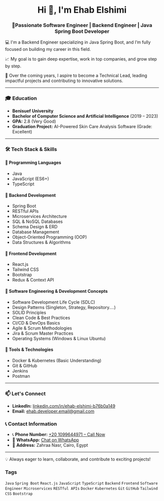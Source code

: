 <h1 align="center">Hi 👋, I'm Ehab Elshimi</h1>
<h3 align="center">🚀Passionate Software Engineer | Backend Engineer | Java Spring Boot Developer</h3>

💻 I'm a Backend Engineer specializing in Java Spring Boot, and I’m fully focused on building my career in this field.

📈 My goal is to gain deep expertise, work in top companies, and grow step by step.

🎯 Over the coming years, I aspire to become a Technical Lead, leading impactful projects and contributing to innovative solutions.

---

### 🎓 Education
- **Benisuef University**
- **Bachelor of Computer Science and Artificial Intelligence** (2019 – 2023)
- **GPA:** 2.8 (Very Good)
- **Graduation Project:** AI-Powered Skin Care Analysis Software (Grade: Excellent)

---

### 🛠 Tech Stack & Skills

#### 🔹 Programming Languages
- Java
- JavaScript (ES6+)
- TypeScript

#### 🔹 Backend Development
- Spring Boot
- RESTful APIs
- Microservices Architecture
- SQL & NoSQL Databases
- Schema Design & ERD
- Database Management
- Object-Oriented Programming (OOP)
- Data Structures & Algorithms

#### 🔹 Frontend Development
- React.js
- Tailwind CSS
- Bootstrap
- Redux & Context API

#### 🔹 Software Engineering & Development Concepts
- Software Development Life Cycle (SDLC)
- Design Patterns (Singleton, Strategy, Repository....)
- SOLID Principles
- Clean Code & Best Practices
- CI/CD & DevOps Basics
- Agile & Scrum Methodologies
- Jira & Scrum Master Practices
- Operating Systems (Windows & Linux Ubuntu)

#### 🔹 Tools & Technologies
- Docker & Kubernetes (Basic Understanding)
- Git & GitHub
- Jenkins
- Postman

---

### 📫 Let's Connect  
- **LinkedIn:** [linkedin.com/in/ehab-elshimi-b76b0a149](https://www.linkedin.com/in/ehab-elshimi-b76b0a149/)  
- **Email:** ehab.developer.email@gmail.com  

### 📞 Contact Information  
- 📞 **Phone Number:** [+20 1099644971 – Call Now](tel:+201099644971)  
- 💬 **WhatsApp:** [Chat on WhatsApp](https://wa.me/201099644971)  
- 📌 **Address:** Zahraa Nasr, Cairo, Egypt  
---

💡 Always eager to learn, collaborate, and contribute to exciting projects!

### Tags

`Java` `Spring Boot` `React.js` `JavaScript` `TypeScript` `Backend` `Frontend` `Software Engineer` `Microservices` `RESTful APIs` `Docker` `Kubernetes` `Git` `GitHub` `Tailwind CSS` `Bootstrap`
